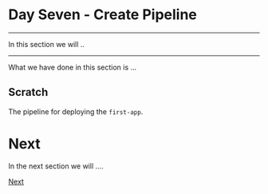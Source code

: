 # Day Seven - Create Pipeline

---

In this section we will ..

---




What we have done in this section is ...


## Scratch

The pipeline for deploying the `first-app`.


# Next

In the next section we will ....

[Next](07-06.md)
